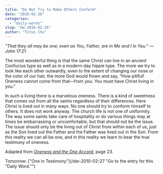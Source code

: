 ```yaml
---
title: "Do Not Try to Make Others Conform"
date: "2010-02-26"
categories: 
  - "daily-words"
slug: "dw-2010-02-26"
author: "Titus Chu"
---
```


_"That they all may be one; even as You, Father, are in Me and I in You.” — John 17:21_

The most wonderful thing is that the same Christ can live in an ancient Confucius type as well as in a modern-day hippie type. The more we try to look like each other outwardly, even to the extent of changing our nose or the color of our hair, the more God would frown and say, “How pitiful! Oneness cannot come from that—from you. You must have Christ living in you.”

In such a living there is a marvelous oneness. There is a kind of sweetness that comes out from all the saints regardless of their differences. Here Christ is lived out in many ways. No one should try to conform himself to others. It does not work anyway. The church life is not one of uniformity. The way some saints take care of hospitality or do various things may at times be embarrassing or uncomfortable, but that should not be the issue. The issue should only be the living out of Christ from within each of us, just as the Son lived out the Father and the Father was lived out in the Son. From this reality we can all be one, and in this reality we learn to bear the true testimony of oneness.

Adapted from [_Oneness and the One Accord_](/book-oneness/ "Go to the listing for this book."), page 23.

Tomorrow: ["One in Testimony"](/dw-2010-02-27 "Go to the entry for this "Daily Word."")
